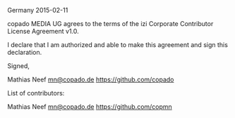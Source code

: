 Germany 2015-02-11

copado MEDIA UG agrees to the terms of the izi Corporate 
Contributor License Agreement v1.0.

I declare that I am authorized and able to make this agreement and sign this 
declaration.

Signed,

Mathias Neef mn@copado.de https://github.com/copado

List of contributors:

Mathias Neef mn@copado.de https://github.com/copmn